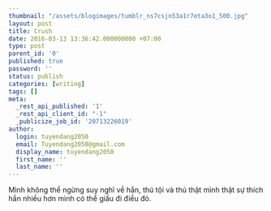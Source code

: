```yaml
---
thumbnail: "/assets/blogimages/tumblr_ns7csjn53a1r7eta3o1_500.jpg"
layout: post
title: Crush
date: 2016-03-13 13:36:42.000000000 +07:00
type: post
parent_id: '0'
published: true
password: ''
status: publish
categories: [writing]
tags: []
meta:
  _rest_api_published: '1'
  _rest_api_client_id: "-1"
  _publicize_job_id: '20713226019'
author:
  login: tuyendang2050
  email: Tuyendang2050@gmail.com
  display_name: tuyendang2050
  first_name: ''
  last_name: ''
---
```

Mình không thể ngừng suy nghĩ về hắn, thú tội và thú thật mình thật sự thích hắn nhiều hơn mình có thể giấu đi điều đó.
